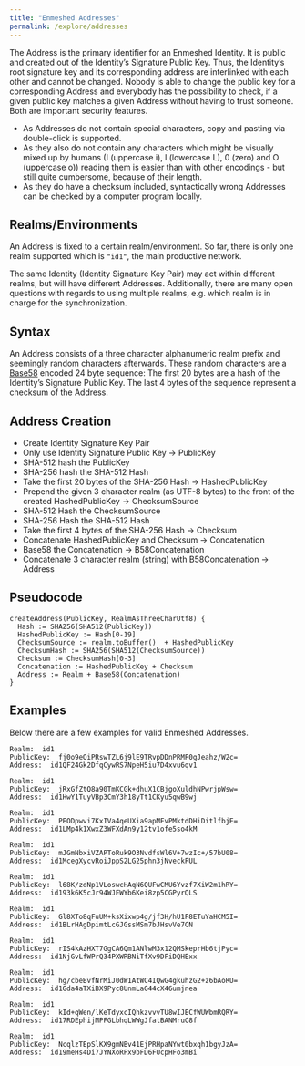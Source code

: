 ```yaml
---
title: "Enmeshed Addresses"
permalink: /explore/addresses
---
```


The Address is the primary identifier for an Enmeshed Identity. It is public and created out of the Identity’s Signature Public Key. Thus, the Identity’s root signature key and its corresponding address are interlinked with each other and cannot be changed. Nobody is able to change the public key for a corresponding Address and everybody has the possibility to check, if a given public key matches a given Address without having to trust someone. Both are important security features.

-   As Addresses do not contain special characters, copy and pasting via double-click is supported.
-   As they also do not contain any characters which might be visually mixed up by humans (I (uppercase i), l (lowercase L), 0 (zero) and O (uppercase o)) reading them is easier than with other encodings - but still quite cumbersome, because of their length.
-   As they do have a checksum included, syntactically wrong Addresses can be checked by a computer program locally.

## Realms/Environments

An Address is fixed to a certain realm/environment. So far, there is only one realm supported which is `"id1"`, the main productive network.

The same Identity (Identity Signature Key Pair) may act within different realms, but will have different Addresses. Additionally, there are many open questions with regards to using multiple realms, e.g. which realm is in charge for the synchronization.

## Syntax

An Address consists of a three character alphanumeric realm prefix and seemingly random characters afterwards. These random characters are a [Base58](https://en.bitcoinwiki.org/wiki/Base58) encoded 24 byte sequence: The first 20 bytes are a hash of the Identity’s Signature Public Key. The last 4 bytes of the sequence represent a checksum of the Address.

## Address Creation

-   Create Identity Signature Key Pair
-   Only use Identity Signature Public Key → PublicKey
-   SHA-512 hash the PublicKey
-   SHA-256 hash the SHA-512 Hash
-   Take the first 20 bytes of the SHA-256 Hash → HashedPublicKey
-   Prepend the given 3 character realm (as UTF-8 bytes) to the front of the created HashedPublicKey → ChecksumSource
-   SHA-512 Hash the ChecksumSource
-   SHA-256 Hash the SHA-512 Hash
-   Take the first 4 bytes of the SHA-256 Hash → Checksum
-   Concatenate HashedPublicKey and Checksum → Concatenation
-   Base58 the Concatenation → B58Concatenation
-   Concatenate 3 character realm (string) with B58Concatenation → Address

## Pseudocode

```text
createAddress(PublicKey, RealmAsThreeCharUtf8) {
  Hash := SHA256(SHA512(PublicKey))
  HashedPublicKey := Hash[0-19]
  ChecksumSource := realm.toBuffer()  + HashedPublicKey
  ChecksumHash := SHA256(SHA512(ChecksumSource))
  Checksum := ChecksumHash[0-3]
  Concatenation := HashedPublicKey + Checksum
  Address := Realm + Base58(Concatenation)
}
```

## Examples

Below there are a few examples for valid Enmeshed Addresses.

```text
Realm:  id1
PublicKey:  fj0o9eOiPRswTZL6j9lE9TRvpDDnPRMF0gJeahz/W2c=
Address:  id1QF24Gk2DfqCywRS7NpeH5iu7D4xvu6qv1

Realm:  id1
PublicKey:  jRxGfZtQ8a90TmKCGk+dhuX1CBjgoXuldhNPwrjpWsw=
Address:  id1HwY1TuyVBp3CmY3h18yTt1CKyu5qwB9wj

Realm:  id1
PublicKey:  PEODpwvi7KxIVa4qeUXia9apMFvPMktdDHiDitlfbjE=
Address:  id1LMp4k1XwxZ3WFXdAn9y12tv1ofe5so4kM

Realm:  id1
PublicKey:  mJGmNbxiVZAPToRuk9O3NvdfsWl6V+7wzIc+/57bU08=
Address:  id1McegXycvRoiJppS2LG25phn3jNveckFUL

Realm:  id1
PublicKey:  l68K/zdNp1VLoswcHAqN6QUFwCMU6Yvzf7XiW2m1hRY=
Address:  id193k6K5cJr94WJEWYb6Kei8zp5CGPyrQLS

Realm:  id1
PublicKey:  Gl8XTo8qFuUM+ksXixwp4g/jf3H/hU1F8ETuYaHCM5I=
Address:  id1BLrHAgDpimtLcGJGssMSm7bJHsvVe7CN

Realm:  id1
PublicKey:  rIS4kAzHXT7GgCA6Qm1ANlwM3x12QMSkeprHb6tjPyc=
Address:  id1NjGvLfWPrQ34PXWRBNiTfXv9DFiDQHExx

Realm:  id1
PublicKey:  hg/cbeBvfNrMiJ0dW1AtWC4IQwG4gkuhzG2+z6bAoRU=
Address:  id1Gda4aTXiBX9Pyc8UnmLaG44cX46umjnea

Realm:  id1
PublicKey:  kId+qWen/lKeTdyxcIQhkzvvvTU8wIJECfWUWbmRQRY=
Address:  id17RDEphijMPFGLbhqLWWgJfatBANMruC8f

Realm:  id1
PublicKey:  NcqlzTEpSlKX9gmNBv41EjPRHpaNYwt0bxqh1bgyJzA=
Address:  id19meHs4Di7JYNXoRPx9bFD6FUcpHFo3mBi
```
